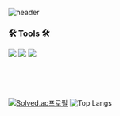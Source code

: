 ![header](https://capsule-render.vercel.app/api?type=soft&color=auto&height=120&section=header&text=Hello%20World&fontSize=90)

<h3>🛠 Tools 🛠</h3>

<p align="center>
  <img src="https://img.shields.io/badge/javascript-20232a.svg?style=for-the-badge&logo=javascript&logoColor=F7DF1E" />
  <img src="https://img.shields.io/badge/javascript-20232a.svg?style=for-the-badge&logo=javascript&logoColor=F7DF1E" />
  <img src="https://img.shields.io/badge/typescript-20232a.svg?style=for-the-badge&logo=typescript&logoColor=007ACC" />
  <img src="https://img.shields.io/badge/react-20232a.svg?style=for-the-badge&logo=react&logoColor=61DAFB" />
</p>




<br/>
<br/>
<br/>


[![Solved.ac프로필](http://mazassumnida.wtf/api/v2/generate_badge?boj=labmicegames)](https://solved.ac/labmicegames)
![Top Langs](https://github-readme-stats.vercel.app/api/top-langs/?username=loadwithwater&layout=compact)

<!--
[![Anurag's GitHub stats](https://github-readme-stats.vercel.app/api?username=loadwithwater)](https://github.com/anuraghazra/github-readme-stats)
-->













<!--
**LoadWithWater/LoadWithWater** is a ✨ _special_ ✨ repository because its `README.md` (this file) appears on your GitHub profile.

Here are some ideas to get you started:
- 🔭 I’m currently working on ...
- 🌱 I’m currently learning ...
- 👯 I’m looking to collaborate on ...
- 🤔 I’m looking for help with ...
- 💬 Ask me about ...
- 📫 How to reach me: ...
- 😄 Pronouns: ...
- ⚡ Fun fact: ...
-->

